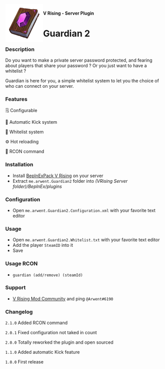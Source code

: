 <img width="120" height="120" align="left" src="./assets/guardian.png" alt="Guardian2 Logo">

#### V Rising - Server Plugin

# Guardian 2

### Description

Do you want to make a private server password protected, and fearing about players that share your password ? Or you just want to have a whitelist ? 

Guardian is here for you, a simple whitelist system to let you the choice of who can connect on your server.

### Features
🗒️ Configurable

👟 Automatic Kick system

📜 Whitelist system

⚙️ Hot reloading

🤖 RCON command

### Installation
- Install [BepInExPack V Rising](https://v-rising.thunderstore.io/package/BepInEx/BepInExPack_V_Rising/) on your server
- Extract ``me.arwent.Guardian2`` folder into _(VRising Server folder)/BepInEx/plugins_

### Configuration
- Open ``me.arwent.Guardian2.Configuration.xml`` with your favorite text editor

### Usage
- Open ``me.arwent.Guardian2.Whitelist.txt`` with your favorite text editor
- Add the player ``SteamID`` into it
- Save

### Usage RCON
- `guardian (add/remove) (steamId)`

### Support
- [V Rising Mod Community](https://discord.gg/CWzkHvekg3) and ping `@Arwent#6190`

### Changelog
`2.1.0` Added RCON command

`2.0.1` Fixed configuration not taked in count

`2.0.0` Totally reworked the plugin and open sourced

`1.1.0` Added automatic Kick feature

`1.0.0` First release